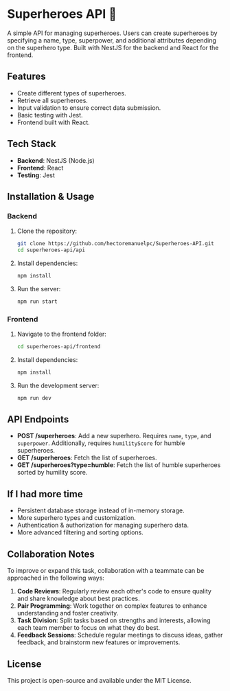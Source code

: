 # Superheroes API 🚀

A simple API for managing superheroes. Users can create superheroes by specifying a name, type, superpower, and additional attributes depending on the superhero type. Built with NestJS for the backend and React for the frontend.

## Features

-   Create different types of superheroes.
-   Retrieve all superheroes.
-   Input validation to ensure correct data submission.
-   Basic testing with Jest.
-   Frontend built with React.

## Tech Stack

-   **Backend**: NestJS (Node.js)
-   **Frontend**: React
-   **Testing**: Jest

## Installation & Usage

### Backend

1. Clone the repository:
    ```sh
    git clone https://github.com/hectoremanuelpc/Superheroes-API.git
    cd superheroes-api/api
    ```
2. Install dependencies:
    ```sh
    npm install
    ```
3. Run the server:
    ```sh
    npm run start
    ```

### Frontend

1. Navigate to the frontend folder:
    ```sh
    cd superheroes-api/frontend
    ```
2. Install dependencies:
    ```sh
    npm install
    ```
3. Run the development server:
    ```sh
    npm run dev
    ```

## API Endpoints

-   **POST /superheroes**: Add a new superhero. Requires `name`, `type`, and `superpower`. Additionally, requires `humilityScore` for humble superheroes.
-   **GET /superheroes**: Fetch the list of superheroes.
-   **GET /superheroes?type=humble**: Fetch the list of humble superheroes sorted by humility score.

## If I had more time

-   Persistent database storage instead of in-memory storage.
-   More superhero types and customization.
-   Authentication & authorization for managing superhero data.
-   More advanced filtering and sorting options.

## Collaboration Notes

To improve or expand this task, collaboration with a teammate can be approached in the following ways:

1. **Code Reviews**: Regularly review each other's code to ensure quality and share knowledge about best practices.
2. **Pair Programming**: Work together on complex features to enhance understanding and foster creativity.
3. **Task Division**: Split tasks based on strengths and interests, allowing each team member to focus on what they do best.
4. **Feedback Sessions**: Schedule regular meetings to discuss ideas, gather feedback, and brainstorm new features or improvements.

## License

This project is open-source and available under the MIT License.
